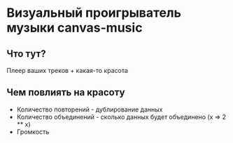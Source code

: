 # Визуальный проигрыватель музыки canvas-music
## Что тут?
Плеер ваших треков + какая-то красота

## Чем повлиять на красоту
- Количество повторений - дублирование данных
- Количество объединений - сколько данных будет объединено (x => 2 ** x)
- Громкость
